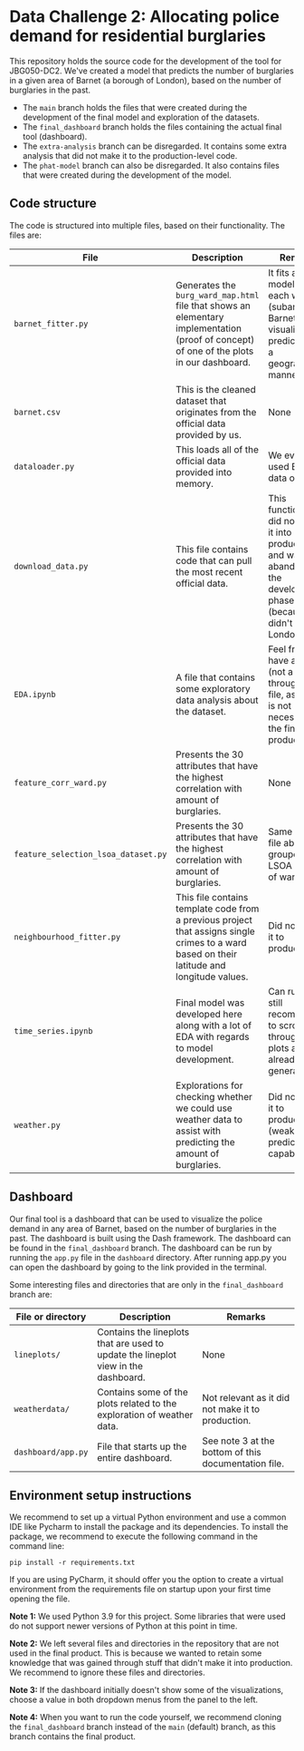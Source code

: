 # Data Challenge 2: Allocating police demand for residential burglaries

This repository holds the source code for the development of the tool for JBG050-DC2.
We've created a model that predicts the number of burglaries in a given area of Barnet (a borough of London), based on
the number of burglaries in the past.

* The `main` branch holds the files that were created during the development of the final model and exploration of the
  datasets.
* The `final_dashboard` branch holds the files containing the actual final tool (dashboard).
* The `extra-analysis` branch can be disregarded. It contains some extra analysis that did not make it to the
  production-level code.
* The `phat-model` branch can also be disregarded. It also contains files that were created during the development of
  the model.

## Code structure

The code is structured into multiple files, based on their functionality.
The files are:

| File                                | Description                                                                                                                                 | Remarks                                                                                                                            |
|-------------------------------------|---------------------------------------------------------------------------------------------------------------------------------------------|------------------------------------------------------------------------------------------------------------------------------------|
| `barnet_fitter.py`                  | Generates the `burg_ward_map.html` file that shows an elementary implementation (proof of concept) of one of the plots in our dashboard.    | It fits a new model for each ward (subarea) of Barnet and visualizes the predictions in a geographical manner.                     |
| `barnet.csv`                        | This is the cleaned dataset that originates from the official data provided by us.                                                          | None                                                                                                                               |
| `dataloader.py`                     | This loads all of the official data provided into memory.                                                                                   | We eventually used Barnet's data only.                                                                                             |
| `download_data.py`                  | This file contains code that can pull the most recent official data.                                                                        | This functionality did not make it into production and was abandoned in the development phase (because we didn't go to London). :( |
| `EDA.ipynb`                         | A file that contains some exploratory data analysis about the dataset.                                                                      | Feel free to have a *scroll* (not a run!) through this file, as this file is not necessary for the final product.                  |
| `feature_corr_ward.py`              | Presents the 30 attributes that have the highest correlation with amount of burglaries.                                                     | None                                                                                                                               |
| `feature_selection_lsoa_dataset.py` | Presents the 30 attributes that have the highest correlation with amount of burglaries.                                                     | Same as the file above, but grouped by LSOA instead of ward.                                                                       |
| `neighbourhood_fitter.py`           | This file contains template code from a previous project that assigns single crimes to a ward based on their latitude and longitude values. | Did not make it to production.                                                                                                     |
| `time_series.ipynb`                 | Final model was developed here along with a lot of EDA with regards to model development.                                                   | Can run, but still recommended to scroll through as the plots are already generated.                                               |
| `weather.py`                        | Explorations for checking whether we could use weather data to assist with predicting the amount of burglaries.                             | Did not make it to production (weak predictive capabilities).                                                                      |

## Dashboard

Our final tool is a dashboard that can be used to visualize the police demand in any area of Barnet, based on the number
of burglaries in the past. The dashboard is built using the Dash framework. The dashboard can be found in
the `final_dashboard` branch. The dashboard can be run by running the `app.py` file in the `dashboard` directory.
After running app.py you can open the dashboard by going to the link provided in the terminal.

Some interesting files and directories that are only in the `final_dashboard` branch are:

| File or directory  | Description                                                                        | Remarks                                              |
|--------------------|------------------------------------------------------------------------------------|------------------------------------------------------|
| `lineplots/`       | Contains the lineplots that are used to update the lineplot view in the dashboard. | None                                                 |
| `weatherdata/`     | Contains some of the plots related to the exploration of weather data.             | Not relevant as it did not make it to production.    |
| `dashboard/app.py` | File that starts up the entire dashboard.                                          | See note 3 at the bottom of this documentation file. |

## Environment setup instructions

We recommend to set up a virtual Python environment and use a common IDE like Pycharm to install the package and its
dependencies. To install the package, we recommend to execute the following command in the command line:

```
pip install -r requirements.txt
```

If you are using PyCharm, it should offer you the option to create a virtual environment from the requirements file on
startup upon your first time opening the file.

**Note 1:** We used Python 3.9 for this project. Some libraries that were used do not support newer versions of Python
at this point in time.

**Note 2:** We left several files and directories in the repository that are not used in the final product. This is
because we wanted to retain some knowledge that was gained through stuff that didn't make it into production. We
recommend to ignore these files and directories.

**Note 3:** If the dashboard initially doesn't show some of the visualizations, choose a value in both dropdown menus
from the panel to the left.

**Note 4:** When you want to run the code yourself, we recommend cloning the `final_dashboard` branch instead of the `main` (default) branch, as this branch contains the final product.
